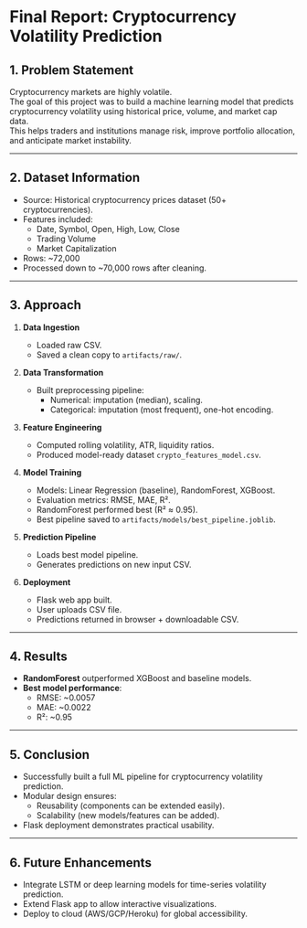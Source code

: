 # Final Report: Cryptocurrency Volatility Prediction

## 1. Problem Statement
Cryptocurrency markets are highly volatile.  
The goal of this project was to build a machine learning model that predicts cryptocurrency volatility using historical price, volume, and market cap data.  
This helps traders and institutions manage risk, improve portfolio allocation, and anticipate market instability.

---

## 2. Dataset Information
- Source: Historical cryptocurrency prices dataset (50+ cryptocurrencies).  
- Features included:
  - Date, Symbol, Open, High, Low, Close
  - Trading Volume
  - Market Capitalization
- Rows: ~72,000  
- Processed down to ~70,000 rows after cleaning.

---

## 3. Approach
1. **Data Ingestion**  
   - Loaded raw CSV.  
   - Saved a clean copy to `artifacts/raw/`.  

2. **Data Transformation**  
   - Built preprocessing pipeline:
     - Numerical: imputation (median), scaling.  
     - Categorical: imputation (most frequent), one-hot encoding.  

3. **Feature Engineering**  
   - Computed rolling volatility, ATR, liquidity ratios.  
   - Produced model-ready dataset `crypto_features_model.csv`.  

4. **Model Training**  
   - Models: Linear Regression (baseline), RandomForest, XGBoost.  
   - Evaluation metrics: RMSE, MAE, R².  
   - RandomForest performed best (R² ≈ 0.95).  
   - Best pipeline saved to `artifacts/models/best_pipeline.joblib`.  

5. **Prediction Pipeline**  
   - Loads best model pipeline.  
   - Generates predictions on new input CSV.  

6. **Deployment**  
   - Flask web app built.  
   - User uploads CSV file.  
   - Predictions returned in browser + downloadable CSV.  

---

## 4. Results
- **RandomForest** outperformed XGBoost and baseline models.  
- **Best model performance**:  
  - RMSE: ~0.0057  
  - MAE: ~0.0022  
  - R²: ~0.95  

---

## 5. Conclusion
- Successfully built a full ML pipeline for cryptocurrency volatility prediction.  
- Modular design ensures:
  - Reusability (components can be extended easily).  
  - Scalability (new models/features can be added).  
- Flask deployment demonstrates practical usability.  

---

## 6. Future Enhancements
- Integrate LSTM or deep learning models for time-series volatility prediction.  
- Extend Flask app to allow interactive visualizations.  
- Deploy to cloud (AWS/GCP/Heroku) for global accessibility.  
